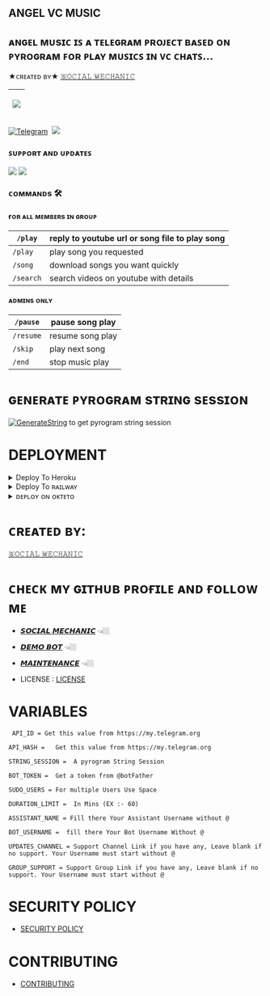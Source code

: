 ## ANGEL VC MUSIC
 ᴀɴɢᴇʟ ᴍᴜsɪᴄ ɪꜱ ᴀ ᴛᴇʟᴇɢʀᴀᴍ ᴘʀᴏᴊᴇᴄᴛ ʙᴀꜱᴇᴅ ᴏɴ ᴘʏʀᴏɢʀᴀᴍ ꜰᴏʀ ᴘʟᴀʏ ᴍᴜꜱɪᴄꜱ ɪɴ ᴠᴄ ᴄʜᴀᴛꜱ...     
 -----------
★ᴄʀᴇᴀᴛᴇᴅ ʙʏ★    [🇸𝙾𝙲𝙸𝙰𝙻 🇲𝙴𝙲𝙷𝙰𝙽𝙸𝙲](https://github.com/SOCIAL-MECHANIC-1997)

|  <p align="center"><a href="https://t.me/social_mechanic_1997"><img src="https://github.com/SOCIAL-MECHANIC-1997/ANGEL-VC-MUSIC/blob/main/Process/ImageFont/ANGELS.PNG" style="max-hight: 100%;"></a></p> |
|:---------------------------------------------------------------------------------------------------------------------------------------:                                                                                  |
 [![Telegram](https://img.shields.io/badge/Telegram-Group-003245?style=flat&labelColor=224242&logoColor=white&for-the-badge&logo=telegram)](https://t.me/tamil_chat_group_1)&nbsp; <a href="https://t.me/social_mechanic_1997"><img src="https://img.shields.io/badge/Contact-Owner-blue.svg?style=size-for-the-badge&logo=Telegram"></a>

 
### ꜱᴜᴘᴘᴏʀᴛ ᴀɴᴅ ᴜᴘᴅᴀᴛᴇꜱ
<a href="https://t.me/tamil_chat_group_1"><img src="https://img.shields.io/badge/Join-Group%20Support-blue.svg?style=for-the-badge&logo=Telegram"></a> <a href="https://t.me/social_mechanic"><img src="https://img.shields.io/badge/Join-Updates%20Channel-blue.svg?style=for-the-badge&logo=Telegram"></a>


### ᴄᴏᴍᴍᴀɴᴅs 🛠
#### ғᴏʀ ᴀʟʟ ᴍᴇᴍʙᴇʀs ɪɴ ɢʀᴏᴜᴘ
|`/play`   |  reply to youtube url or song file to play song|
|--------- | ----------
| `/play`  | <song name>  play song you requested|
| `/song`  | <song name>  download songs you want quickly|
| `/search`| <query>  search videos on youtube with details|

#### ᴀᴅᴍɪɴs ᴏɴʟʏ

| `/pause`  |  pause song play   |
| -------   | ------------------ |
| `/resume` | resume song play   |
|  `/skip`  |  play next song    |
|  `/end`   | stop music play    |


# ɢᴇɴᴇʀᴀᴛᴇ ᴘʏʀᴏɢʀᴀᴍ sᴛʀɪɴɢ sᴇssɪᴏɴ
[![GenerateString](https://img.shields.io/badge/repl.it-generateString-yellowgreen)](https://replit.com/@SOCIAL-MECHANIC-1997/getStringName#main.py) 
to get pyrogram string session

# DEPLOYMENT
<details>

<summary>  Deploy To Heroku </summary>

[![Deploy](https://www.herokucdn.com/deploy/button.svg)](https://heroku.com/deploy?template=https://github.com/SOCIAL-MECHANIC-1997/ANGEL-VC-MUSIC)

</details>
<details>
<summary>  Deploy To ʀᴀɪʟᴡᴀʏ </summary>

[![Deploy on Railway](https://railway.app/button.svg)](https://railway.app/new/template?template=https://github.com/SOCIAL-MECHANIC-1997/ANGEL-VC-MUSIC)

</details>
<details>
<summary>  ᴅᴇᴩʟᴏʏ ᴏɴ ᴏᴋᴛᴇᴛᴏ </summary>

<a href="https://cloud.okteto.com/deploy?repository=https://github.com/SOCIAL-MECHANIC-1997/ANGEL-VC-MUSIC"><img src="https://img.shields.io/badge/Deploy%20To%20Okteto-informational?style=for-the-badge&logo=Okteto" width="200" height="35.45"/></a>
 
</details>

# ᴄʀᴇᴀᴛᴇᴅ ʙʏ: 
[🇸𝙾𝙲𝙸𝙰𝙻 🇲𝙴𝙲𝙷𝙰𝙽𝙸𝙲](https://t.me/SOCIAL-MECHANIC-1997) 
# ᴄʜᴇᴄᴋ ᴍʏ ɢɪᴛʜᴜʙ ᴘʀᴏғɪʟᴇ ᴀɴᴅ ғᴏʟʟᴏᴡ ᴍᴇ 

- [𝙎𝙊𝘾𝙄𝘼𝙇 𝙈𝙀𝘾𝙃𝘼𝙉𝙄𝘾](https://github.com/SOCIAL-MECHANIC-1997) 👈🏼
- [𝘿𝙀𝙈𝙊 𝘽𝙊𝙏](https://t.me/social_mechanic_music_bot) 👈🏼
- [𝙈𝘼𝙄𝙉𝙏𝙀𝙉𝘼𝙉𝘾𝙀](https://t.me/eye_black_lover) 👈🏼

- LICENSE : [LICENSE](LICENSE)

# VARIABLES 

`` API_ID = Get this value from https://my.telegram.org``

``API_HASH =   Get this value from https://my.telegram.org``

``STRING_SESSION =  A pyrogram String Session``

``BOT_TOKEN =  Get a token from @botFather``


``SUDO_USERS = For multiple Users Use Space``

``DURATION_LIMIT =  In Mins (EX :- 60)``

``ASSISTANT_NAME = Fill there Your Assistant Username without @``

``BOT_USERNAME =  fill there Your Bot Username Without @``

``UPDATES_CHANNEL = Support Channel Link if you have any, Leave blank if no support. Your Username must start without @``

``GROUP_SUPPORT = Support Group Link if you have any, Leave blank if no support. Your Username must start without @``

# SECURITY POLICY
 - [SECURITY POLICY](SECURITY.md)
# CONTRIBUTING
- [CONTRIBUTING](https://github.com/SOCIAL-MECHANIC-1997/ANGEL-VC-MUSIC/blob/main/.github/workflows/CONTRIBUTING.md)
